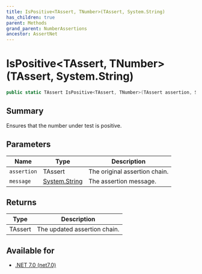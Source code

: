 ```yaml
---
title: IsPositive<TAssert, TNumber>(TAssert, System.String)
has_children: true
parent: Methods
grand_parent: NumberAssertions
ancestor: AssertNet
---
```

# IsPositive&lt;TAssert, TNumber&gt;(TAssert, System.String)

```csharp
public static TAssert IsPositive<TAssert, TNumber>(TAssert assertion, System.String message);
```

## Summary
Ensures that the number under test is positive.

## Parameters
|Name|Type|Description|
|-|-|-|
|`assertion`|TAssert|The original assertion chain.|
|`message`|[System.String](https://learn.microsoft.com/en-us/dotnet/api/system.string)|The assertion message.|

## Returns
|Type|Description|
|-|-|
|TAssert|The updated assertion chain.|

## Available for
- [.NET 7.0 (net7.0)](https://versionsof.net/core/7.0/)
